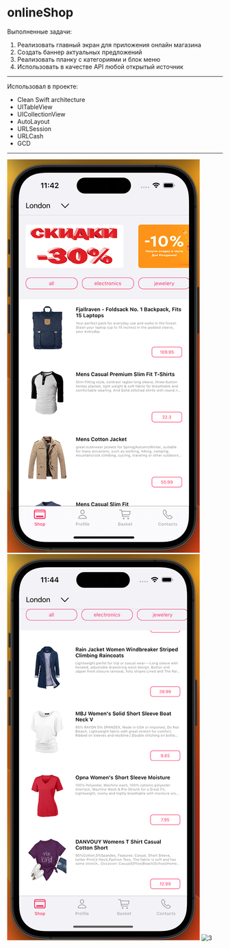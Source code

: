 # onlineShop
Выполненные задачи: 
1. Реализовать главный экран для приложения онлайн магазина
2. Создать баннер актуальных предложений
3. Реализовать планку с категориями и блок меню
4. Использовать в качестве API любой открытый источник 
 
 ---
 Использовал в проекте:

* Clean Swift architecture
* UITableView
* UICollectionView
* AutoLayout
* URLSession
* URLCash
* GCD

---
![1](https://github.com/AlexKolch/InternetShop/blob/main/Screen/1aa.png)
![2](https://github.com/AlexKolch/InternetShop/blob/main/Screen/2a.png)
![3](https://github.com/AlexKolch/OnlineShop/blob/develop/Screen/3.png)



